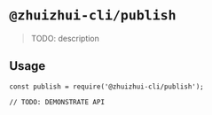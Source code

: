 # `@zhuizhui-cli/publish`

> TODO: description

## Usage

```
const publish = require('@zhuizhui-cli/publish');

// TODO: DEMONSTRATE API
```
